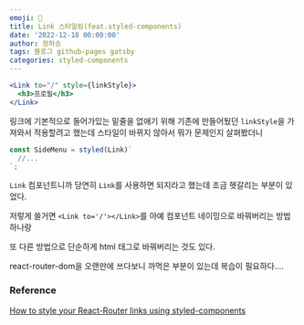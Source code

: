 ```yaml
---
emoji: 🔮
title: Link 스타일링(feat.styled-components)
date: '2022-12-18 00:00:00'
author: 정하승
tags: 블로그 github-pages gatsby
categories: styled-components
---
```


```jsx
<Link to="/" style={linkStyle}>
  <h3>프로필</h3>
</Link>
```

링크에 기본적으로 들어가있는 밑줄을 없애기 위해 기존에 만들어뒀던 `linkStyle`을 가져와서 적용할려고 했는데 스타일이 바뀌지 않아서 뭐가 문제인지 살펴봤더니

```js
const SideMenu = styled(Link)`
  //...
`;
```

`Link` 컴포넌트니까 당연히 `Link`를 사용하면 되지라고 했는데 조금 헷갈리는 부분이 있었다.

저렇게 쓸거면 `<Link to='/'></Link>`를 아예 컴포넌트 네이밍으로 바꿔버리는 방법 하나랑

또 다른 방법으로 단순하게 html 태그로 바꿔버리는 것도 있다.

react-router-dom을 오랜만에 쓰다보니 까먹은 부분이 있는데 복습이 필요하다....

### Reference

<a href='https://dev.to/ridhikgovind/how-to-style-your-react-router-links-using-styled-components-2350'>How to style your React-Router links using styled-components
</a>
